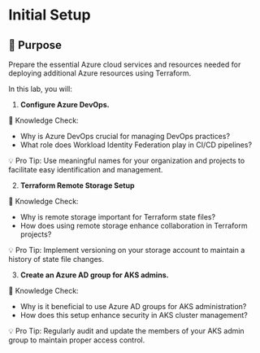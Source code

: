 # Initial Setup

## 🎯 Purpose
Prepare the essential Azure cloud services and resources needed for deploying additional Azure resources using Terraform.

In this lab, you will:

1. **Configure Azure DevOps.**

🧠 Knowledge Check:
- Why is Azure DevOps crucial for managing DevOps practices?
- What role does Workload Identity Federation play in CI/CD pipelines?

💡 Pro Tip: Use meaningful names for your organization and projects to facilitate easy identification and management.

2. **Terraform Remote Storage Setup**

🧠 Knowledge Check:
- Why is remote storage important for Terraform state files?
- How does using remote storage enhance collaboration in Terraform projects?

💡 Pro Tip: Implement versioning on your storage account to maintain a history of state file changes.

3. **Create an Azure AD group for AKS admins.**

🧠 Knowledge Check:
- Why is it beneficial to use Azure AD groups for AKS administration?
- How does this setup enhance security in AKS cluster management?

💡 Pro Tip: Regularly audit and update the members of your AKS admin group to maintain proper access control.